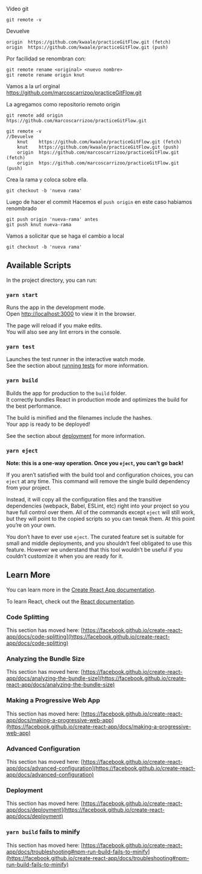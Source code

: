 Video git

```
git remote -v
```

Devuelve
```
origin  https://github.com/kwaale/practiceGitFlow.git (fetch)
origin  https://github.com/kwaale/practiceGitFlow.git (push)
```

Por facilidad se renombran con:
```
git remote rename <original> <nuevo nombre>
git remote rename origin knut
```
Vamos a la url orginal
https://github.com/marcoscarrizoo/practiceGitFlow.git

La agregamos como repositorio remoto origin

```
git remote add origin htps://github.com/marcoscarrizoo/practiceGitFlow.git
```

```
git remote -v
//Devuelve
    knut    https://github.com/kwaale/practiceGitFlow.git (fetch)
    knut    https://github.com/kwaale/practiceGitFlow.git (push)
    origin  htps://github.com/marcoscarrizoo/practiceGitFlow.git (fetch)
    origin  htps://github.com/marcoscarrizoo/practiceGitFlow.git (push)
```

Crea la rama y coloca sobre ella.
```
git checkout -b 'nueva rama'
```

Luego de hacer el commit
Hacemos el ```push origin``` en este caso habiamos renombrado
```
git push origin 'nueva-rama' antes
git push knut nueva-rama

```

Vamos a solicitar que se haga el cambio a local

```
git checkout -b 'nueva rama'
```

## Available Scripts

In the project directory, you can run:

### `yarn start`

Runs the app in the development mode.\
Open [http://localhost:3000](http://localhost:3000) to view it in the browser.

The page will reload if you make edits.\
You will also see any lint errors in the console.

### `yarn test`

Launches the test runner in the interactive watch mode.\
See the section about [running tests](https://facebook.github.io/create-react-app/docs/running-tests) for more information.

### `yarn build`

Builds the app for production to the `build` folder.\
It correctly bundles React in production mode and optimizes the build for the best performance.

The build is minified and the filenames include the hashes.\
Your app is ready to be deployed!

See the section about [deployment](https://facebook.github.io/create-react-app/docs/deployment) for more information.

### `yarn eject`

**Note: this is a one-way operation. Once you `eject`, you can’t go back!**

If you aren’t satisfied with the build tool and configuration choices, you can `eject` at any time. This command will remove the single build dependency from your project.

Instead, it will copy all the configuration files and the transitive dependencies (webpack, Babel, ESLint, etc) right into your project so you have full control over them. All of the commands except `eject` will still work, but they will point to the copied scripts so you can tweak them. At this point you’re on your own.

You don’t have to ever use `eject`. The curated feature set is suitable for small and middle deployments, and you shouldn’t feel obligated to use this feature. However we understand that this tool wouldn’t be useful if you couldn’t customize it when you are ready for it.

## Learn More

You can learn more in the [Create React App documentation](https://facebook.github.io/create-react-app/docs/getting-started).

To learn React, check out the [React documentation](https://reactjs.org/).

### Code Splitting

This section has moved here: [https://facebook.github.io/create-react-app/docs/code-splitting](https://facebook.github.io/create-react-app/docs/code-splitting)

### Analyzing the Bundle Size

This section has moved here: [https://facebook.github.io/create-react-app/docs/analyzing-the-bundle-size](https://facebook.github.io/create-react-app/docs/analyzing-the-bundle-size)

### Making a Progressive Web App

This section has moved here: [https://facebook.github.io/create-react-app/docs/making-a-progressive-web-app](https://facebook.github.io/create-react-app/docs/making-a-progressive-web-app)

### Advanced Configuration

This section has moved here: [https://facebook.github.io/create-react-app/docs/advanced-configuration](https://facebook.github.io/create-react-app/docs/advanced-configuration)

### Deployment

This section has moved here: [https://facebook.github.io/create-react-app/docs/deployment](https://facebook.github.io/create-react-app/docs/deployment)

### `yarn build` fails to minify

This section has moved here: [https://facebook.github.io/create-react-app/docs/troubleshooting#npm-run-build-fails-to-minify](https://facebook.github.io/create-react-app/docs/troubleshooting#npm-run-build-fails-to-minify)
